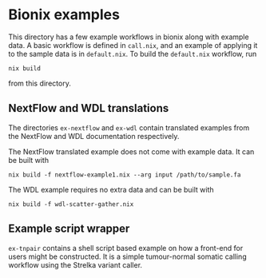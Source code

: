 # Bionix examples

This directory has a few example workflows in bionix along with example data.
A basic workflow is defined in `call.nix`, and an example of applying it to the
sample data is in `default.nix`. To build the `default.nix` workflow, run
```
nix build
```
from this directory.

## NextFlow and WDL translations

The directories `ex-nextflow` and `ex-wdl` contain translated examples from the
NextFlow and WDL documentation respectively.

The NextFlow translated example does not come with example data. It can be built with
```
nix build -f nextflow-example1.nix --arg input /path/to/sample.fa
```

The WDL example requires no extra data and can be built with
```
nix build -f wdl-scatter-gather.nix
```

## Example script wrapper

`ex-tnpair` contains a shell script based example on how a front-end for users
might be constructed. It is a simple tumour-normal somatic calling workflow
using the Strelka variant caller.
